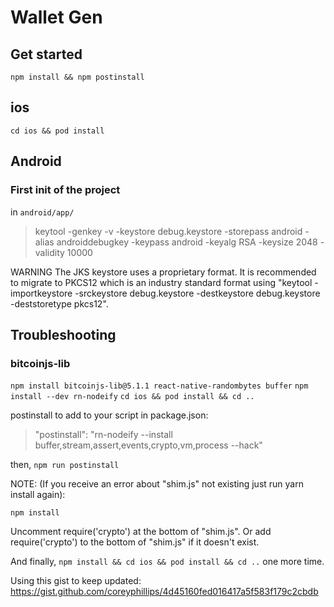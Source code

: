 
# Wallet Gen

## Get started

`npm install && npm postinstall`

## ios

`cd ios && pod install`

## Android 

### First init of the project

in `android/app/`

> keytool -genkey -v -keystore debug.keystore -storepass android -alias androiddebugkey -keypass android -keyalg RSA -keysize 2048 -validity 10000


WARNING
The JKS keystore uses a proprietary format. It is recommended to migrate to PKCS12 which is an industry standard format using "keytool -importkeystore -srckeystore debug.keystore -destkeystore debug.keystore -deststoretype pkcs12".


## Troubleshooting

### bitcoinjs-lib

`npm install bitcoinjs-lib@5.1.1 react-native-randombytes buffer`
`npm install --dev rn-nodeify`
`cd ios && pod install && cd ..`

postinstall to add to your script in package.json: 
> "postinstall": "rn-nodeify --install buffer,stream,assert,events,crypto,vm,process --hack"

then, `npm run postinstall`

NOTE: (If you receive an error about "shim.js" not existing just run yarn install again):

`npm install`

Uncomment require('crypto') at the bottom of "shim.js". Or add require('crypto') to the bottom of "shim.js" if it doesn't exist.

And finally, `npm install && cd ios && pod install && cd ..` one more time.

Using this gist to keep updated: https://gist.github.com/coreyphillips/4d45160fed016417a5f583f179c2cbdb